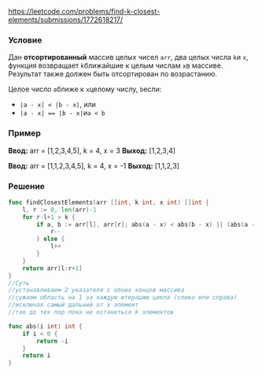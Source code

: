 https://leetcode.com/problems/find-k-closest-elements/submissions/1772618217/
### Условие

Дан **отсортированный** массив целых чисел `arr`, два целых числа `k`и `x`, функция возвращает `k`ближайшие к целым числам `x`в массиве. Результат также должен быть отсортирован по возрастанию.

Целое число `a`ближе к `x`целому числу, `b`если:

- `|a - x| < |b - x|`, или
- `|a - x| == |b - x|`и`a < b`
### Пример
**Ввод:** arr = [1,2,3,4,5], k = 4, x = 3
**Выход:** [1,2,3,4]

**Ввод:** arr = [1,1,2,3,4,5], k = 4, x = -1
**Выход:** [1,1,2,3]
### Решение

```go
func findClosestElements(arr []int, k int, x int) []int {
    l, r := 0, len(arr)-1
    for r-l+1 > k {
        if a, b := arr[l], arr[r]; abs(a - x) < abs(b - x) || (abs(a - x) == abs(b - x) && a < b) {
            r--
        } else {
            l++
        }
    }
    return arr[l:r+1]
}
//Суть
//устанавливаем 2 указателя с обоих концов массива
//сужаем область на 1 за каждую итерацию цикла (слева или справа)
//исключая самый дальний от x элемент
//так до тех пор пока не останеться k элементов

func abs(i int) int {
    if i < 0 {
        return -i
    }
    return i
}
```